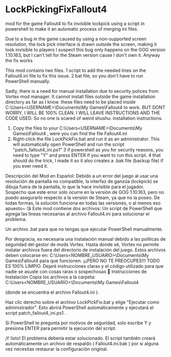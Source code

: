 # LockPickingFixFallout4
mod for the game Fallout4 to fix invisible lockpick using a script in powershell to make it an automatic process of merging ini files.

Due to a bug in the game caused by using a non-supported screen resolution, the lock pick interface is drawn outside the screen, making it look invisible to players
I suspect this bug only happens on the GOG version 1.10.163, but I can't tell for the Steam version cause I don't own it. Anyway the fix works 

This mod contains two files.
1 script to add the needed lines on the Fallout4.ini file to fix this issue.
2 bat file, so you don't have to run PowerShell manually.

Sadly, there is a need for manual installation due to security polices from Vortex mod manager. It cannot install files outside the game installation directory as far as I know. these files need to be placed inside C:\Users\<USERNAME>\Documents\My Games\Fallout4 to work.
BUT DONT WORRY, I WILL BE 100% CLEAN. I WILL LEAVE INSTRUCTIONS AND THE CODE USED. So no one is scared of weird shushu.
installation instructions. 
1. Copy the files to your C:\Users\<USERNAME>\Documents\My Games\Fallout4 , were you can find the file Fallout4.ini
2. Right-click the file LockPickFix.bat and run it as an administrator. This will automatically open PowerShell and run the script "patch_fallout4_ini.ps1"
3 if powershell as you for security reasons, you need to type "Y" and press ENTER if you want to run this script.
4 that should do the trick, I made it so it also creates a .bak file (backup file) if you ever need it.

Descripción del Mod en Español: 
Debido a un error del juego al usar una resolución de pantalla no compatible, la interfaz de ganzúa (lockpick) se dibuja fuera de la pantalla, lo que la hace invisible para el jugador.
Sospecho que este error solo ocurre en la versión de GOG 1.10.163, pero no puedo asegurarlo respecto a la versión de Steam, ya que no la poseo.
De todas formas, la solución funciona en todas las versiones, o al menos eso apuesto~ 😘
Este mod contiene dos archivos:
Un script de PowerShell que agrega las líneas necesarias al archivo
Fallout4.ini
para solucionar el problema.

Un archivo .bat para que no tengas que ejecutar PowerShell manualmente.

Por desgracia, es necesaria una instalación manual debido a las políticas de seguridad del gestor de mods Vortex. Hasta donde sé, Vortex no permite instalar archivos fuera del directorio de instalación del juego.
Estos archivos deben colocarse en:
C:\Users\<NOMBRE_USUARIO>\Documents\My Games\Fallout4
para que funcionen.
¡¡¡PERO NO TE PREOCUPES!!! TODO ES 100% LIMPIO.
Dejaré instrucciones claras y el código utilizado para que nadie se asuste con cosas raras o sospechosas 💞
Instrucciones de Instalación
Copia los archivos a la carpeta:
C:\Users\<NOMBRE_USUARIO>\Documents\My Games\Fallout4

(donde se encuentra el archivo
Fallout4.ini
).

Haz clic derecho sobre el archivo
LockPickFix.bat
y elige "Ejecutar como administrador".
Esto abrirá PowerShell automáticamente y ejecutará el script
patch_fallout4_ini.ps1
.

Si PowerShell te pregunta por motivos de seguridad, solo escribe Y y presiona ENTER para permitir la ejecución del script.

¡Y listo! El problema debería estar solucionado.
El script también creará automáticamente un archivo de respaldo (
Fallout4.ini.bak
) por si alguna vez necesitas restaurar la configuración original.
